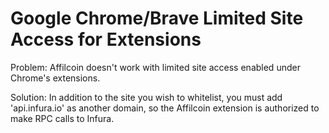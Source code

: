 # Google Chrome/Brave Limited Site Access for Extensions

Problem: Affilcoin doesn't work with limited site access enabled under Chrome's extensions.

Solution: In addition to the site you wish to whitelist, you must add 'api.infura.io' as another domain, so the Affilcoin extension is authorized to make RPC calls to Infura.
